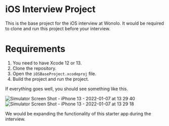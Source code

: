 # iOS Interview Project

This is the base project for the iOS interview at Wonolo. It would be required to clone and run this project before your interview.

# Requirements 

1. You need to have Xcode 12 or 13.
2. Clone the repository.
3. Open the `iOSBaseProject.xcodeproj` file.
4. Build the project and run the project.

If everything goes well, you should see something like this. 

![Simulator Screen Shot - iPhone 13 - 2022-01-07 at 13 29 40](https://user-images.githubusercontent.com/4720423/148575558-edb8077e-04d8-4353-a55f-b3f31c524448.png)
![Simulator Screen Shot - iPhone 13 - 2022-01-07 at 13 29 18](https://user-images.githubusercontent.com/4720423/148575567-10d54199-219a-40bd-9c75-6dadccc1e5cf.png)

We would be expanding the functionality of this starter app during the interview.